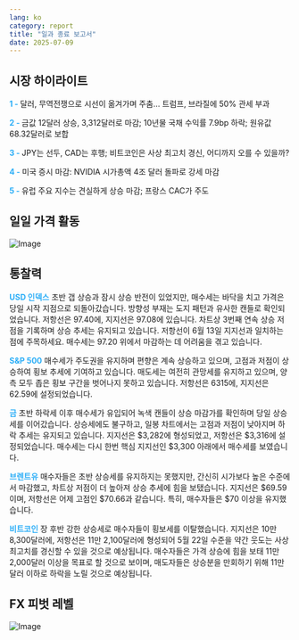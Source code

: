 ```yaml
---
lang: ko
category: report
title: "일과 종료 보고서"
date: 2025-07-09
---
```



<h2>시장 하이라이트</h2>
<strong style="color: #2caef7;">1 - </strong> 달러, 무역전쟁으로 시선이 옮겨가며 주춤… 트럼프, 브라질에 50% 관세 부과


<strong style="color: #2caef7;">2 - </strong> 금값 12달러 상승, 3,312달러로 마감; 10년물 국채 수익률 7.9bp 하락; 원유값 68.32달러로 보합


<strong style="color: #2caef7;">3 - </strong> JPY는 선두, CAD는 후행; 비트코인은 사상 최고치 경신, 어디까지 오를 수 있을까?


<strong style="color: #2caef7;">4 - </strong> 미국 증시 마감: NVIDIA 시가총액 4조 달러 돌파로 강세 마감


<strong style="color: #2caef7;">5 - </strong> 유럽 주요 지수는 견실하게 상승 마감; 프랑스 CAC가 주도



<h2>일일 가격 활동</h2>
<img src="https://markleighedu.github.io/img/Jul-2025/09-Jul-2025/price.jpg" alt="Image"/>

<h2>통찰력</h2>
<strong style="color: #2caef7;">USD 인덱스</strong> 초반 갭 상승과 잠시 상승 반전이 있었지만, 매수세는 바닥을 치고 가격은 당일 시작 지점으로 되돌아갔습니다. 방향성 부재는 도지 패턴과 유사한 캔들로 확인되었습니다. 저항선은 97.40에, 지지선은 97.08에 있습니다. 차트상 3번째 연속 상승 저점을 기록하며 상승 추세는 유지되고 있습니다. 저항선이 6월 13일 지지선과 일치하는 점에 주목하세요. 매수세는 97.20 위에서 마감하는 데 어려움을 겪고 있습니다.

<strong style="color: #2caef7;">S&P 500</strong> 매수세가 주도권을 유지하며 편향은 계속 상승하고 있으며, 고점과 저점이 상승하여 횡보 추세에 기여하고 있습니다. 매도세는 여전히 관망세를 유지하고 있으며, 양측 모두 좁은 횡보 구간을 벗어나지 못하고 있습니다. 저항선은 6315에, 지지선은 62.59에 설정되었습니다.

<strong style="color: #2caef7;">금</strong> 초반 하락세 이후 매수세가 유입되어 녹색 캔들이 상승 마감가를 확인하며 당일 상승세를 이어갔습니다. 상승세에도 불구하고, 일봉 차트에서는 고점과 저점이 낮아지며 하락 추세는 유지되고 있습니다. 지지선은 $3,282에 형성되었고, 저항선은 $3,316에 설정되었습니다. 매수세는 다시 한번 핵심 지지선인 $3,300 아래에서 매수세를 보였습니다.

<strong style="color: #2caef7;">브렌트유</strong> 매수자들은 초반 상승세를 유지하지는 못했지만, 간신히 시가보다 높은 수준에서 마감했고, 차트상 저점이 더 높아져 상승 추세에 힘을 보탰습니다. 지지선은 $69.59이며, 저항선은 어제 고점인 $70.66과 같습니다. 특히, 매수자들은 $70 이상을 유지했습니다.

<strong style="color: #2caef7;">비트코인</strong> 장 후반 강한 상승세로 매수자들이 횡보세를 이탈했습니다. 지지선은 10만 8,300달러에, 저항선은 11만 2,100달러에 형성되어 5월 22일 수준을 약간 웃도는 사상 최고치를 경신할 수 있을 것으로 예상됩니다. 매수자들은 가격 상승에 힘을 보태 11만 2,000달러 이상을 목표로 할 것으로 보이며, 매도자들은 상승분을 만회하기 위해 11만 달러 이하로 하락을 노릴 것으로 예상됩니다.



<h2>FX 피벗 레벨</h2>
<img src="https://markleighedu.github.io/img/Jul-2025/09-Jul-2025/pivot.jpg" alt="Image"/>